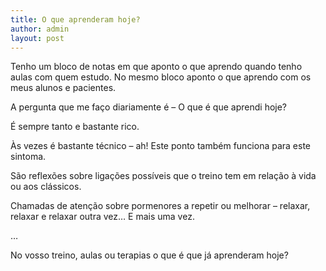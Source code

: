 ```yaml
---
title: O que aprenderam hoje?
author: admin
layout: post
---
```

Tenho um bloco de notas em que aponto o que aprendo quando tenho aulas com quem estudo. No mesmo bloco aponto o que aprendo com os meus alunos e pacientes.

A pergunta que me faço diariamente é &#8211; O que é que aprendi hoje?

É sempre tanto e bastante rico.

Às vezes é bastante técnico &#8211; ah! Este ponto também funciona para este sintoma.

São reflexões sobre ligações possíveis que o treino tem em relação à vida ou aos clássicos.

Chamadas de atenção sobre pormenores a repetir ou melhorar &#8211; relaxar, relaxar e relaxar outra vez&#8230; E mais uma vez.

&#8230;

No vosso treino, aulas ou terapias o que é que já aprenderam hoje?
